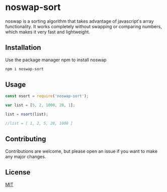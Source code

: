 # noswap-sort

noswap is a sorting algorithm that takes advantage of javascript's array functionality. It works completely
without swapping or comparing numbers, which makes it very fast and lightweight.

## Installation

Use the package manager npm to install noswap

```bash
npm i noswap-sort
```

## Usage

```javascript
const nsort = require('noswap-sort');

var list = [5, 2, 1000, 20, 1];

list = nsort(list);

//list = [ 1, 2, 5, 20, 1000 ]
```

## Contributing
Contributions are welcome, but please open an issue if you want to make any major changes. 

## License
[MIT](https://choosealicense.com/licenses/mit/)
